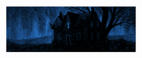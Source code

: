<p align="center">
  <img src="https://github.com/astra1414/astra1414/blob/main/7dc919beda40bc57af8ee8c84834e1e5.png" width="350" title="hover text">
</p>
